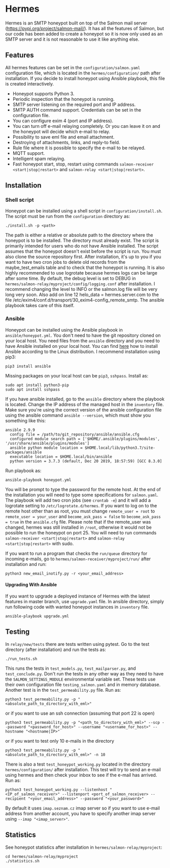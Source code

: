 # Hermes
Hermes is an SMTP honeypot built on top of the Salmon mail server (https://pypi.org/project/salmon-mail/). It has all the features of Salmon, but our code has been added to create a honeypot so it is now only used as an SMTP server and it is not reasonable to use it like anything else.

## Features
All hermes features can be set in the `configuration/salmon.yaml` configuration file, which is located in the `hermes/configuration/` path after installation. If you decide to install honeypot using Ansible playbook, this file is created interactively.

* Honeypot supports Python 3.
* Periodic inspection that the honeypot is running.
* SMTP server listening on the required port and IP address.
* SMTP AUTH command support. Credentials can be set in the configuration file.
* You can configure exim 4 (port and IP address).
* You can turn off e-mail relaying completely. Or you can leave it on and the honeypot will decide which e-mail to relay.
* Possibility to save eml file and email attachment.
* Destroying of attachments, links, and reply-to field.
* Rule file where it is possible to specify the e-mail to be relayed.
* MQTT support.
* Intelligent spam relaying.
* Fast honeypot start, stop, restart using commands `salmon-receiver <start|stop|restart>` and `salmon-relay <start|stop|restart>`.

## Installation
### Shell script
Honeypot can be installed using a shell script in `configuration/install.sh`. The script must be run from the `configuration` directory as:

    ./install.sh -p <path>

The path is either a relative or absolute path to the directory where the honeypot is to be installed. The directory must already exist.
The script is primarily intended for users who do not have Ansible installed. The script assumes that the honeypot doesn't exist before the script is run. You must also clone the source repository first.
After installation, it's up to you if you want to have two cron jobs to delete old records from the maybe_test_emails table and to check that the honeypot is running. It is also highly recommended to use logrotate because hermes logs can be large after some time. By default, the debug level is set to DEBUG in `hermes/salmon-relay/myproject/config/logging.conf` after installation. I recommend changing the level to INFO or the salmon.log file will be very long very soon. Also add on line 12 helo_data = hermes.server.com to the file /etc/exim4/conf.d/transport/30_exim4-config_remote_smtp. The ansible playbook takes care of this itself.

### Ansible
Honeypot can be installed using the Ansible playbook in `ansible/honeypot.yml`.
You don't need to have the git repository cloned on your local host. You need files from the `ansible` directory and you need to have Ansible installed on your local host.
You can find [here](https://docs.ansible.com/ansible/latest/installation_guide/intro_installation.html) how to install Ansible according to the Linux distribution. I recommend installation using pip3:

    pip3 install ansible

Missing packages on your local host can be `pip3`, `sshpass`. Install as:

    sudo apt install python3-pip
    sudo apt install sshpass

If you have ansible installed, go to the `ansible` directory where the playbook is located. Change the IP address of the managed host in the `inventory` file. Make sure you're using the correct version of the ansible configuration file using the ansible command `ansible --version`, which must show you something like this:

```
ansible 2.9.9
  config file = /path/to/git_repository/ansible/ansible.cfg
  configured module search path = ['$HOME/.ansible/plugins/modules', '/usr/share/ansible/plugins/modules']
  ansible python module location = $HOME.local/lib/python3.7/site-packages/ansible
  executable location = $HOME.local/bin/ansible
  python version = 3.7.3 (default, Dec 20 2019, 18:57:59) [GCC 8.3.0]
```

Run playbook as:

    ansible-playbook honeypot.yml

You will be prompt to type the password for the remote host. At the end of the installation you will need to type some specifications for `salmon.yaml`.
The playbook will add two cron jobs (see `crontab -e`) and it will add a logrotate setting to `/etc/logrotate.d/hermes`.
If you want to log on to the remote host other than as root, you must change `remote_user = root` to `remote_user = your_user` and `become_ask_pass = false` to `become_ask_pass = true` in the `ansible.cfg` file. Please note that if the remote_user was changed, hermes was still installed in `/root`, otherwise it would not be possible to run the honeypot on port 25. You will need to run commands `salmon-receiver <start|stop|restart>` and  `salmon-relay <start|stop|restart>` with sudo.

If you want to run a program that checks the `run/queue` directory for incoming e-mails, go to `hermes/salmon-receiver/myproject/run/` after installation and run:

    python3 new_email_inotify.py -r <your_email_address>

#### Upgrading With Ansible

If you want to upgrade a deployed instance of Hermes with the latest features in master branch, use `upgrade.yaml` file. In ansible directory, simply run following code with wanted honeypot instances in `inventory` file.

    ansible-playbook upgrade.yml


## Testing
In `relay/new/tests` there are tests written using pytest. Go to the test directory (after installation) and run the tests as:

    ./run_tests.sh

This runs the tests in `test_models.py`, `test_mailparser.py`, and `test_conclude.py`. Don't run the tests in any other way as they need to have the `SALMON_SETTINGS_MODULE` environmental variable set. These tests use their own configuration file `testing_salmon.yaml` and in memory database.
Another test is in the `test_permeability.py` file. Run as:

    python3 test_permeability.py -p "<absolute_path_to_directory_with_eml>"

or if you want to use an ssh connection (assuming that port 22 is open)

    python3 test_permeability.py -p "<path_to_directory_with_eml>" --scp --password "<password_for_host>" --username "<username_for_host>" --hostname "<hostname|IP>"

or if you want to test only 10 e-mails in the directory

    python3 test_permeability.py -p "<absolute_path_to_directory_with_eml>" -n 10

There is also a test `test_honeypot_working.py` located in the directory `hermes/configuration/` after installation. This test will try to send an e-mail using hermes and then check your inbox to see if the e-mail has arrived. Run as:

    python3 test_honeypot_working.py --listenhost "<IP_of_salmon_receiver>" --listenport <port_of_salmon_receiver> --recipient "<your_email_address>" --password "<your_password>"

By default it uses `imap.seznam.cz` imap server so if you want to use e-mail address from another account, you have to specify another imap server using `--imap "<imap_server>"`.

## Statistics
See honeypot statistics after installation in `hermes/salmon-relay/myproject`:

    cd hermes/salmon-relay/myproject
    ./statistics.sh
